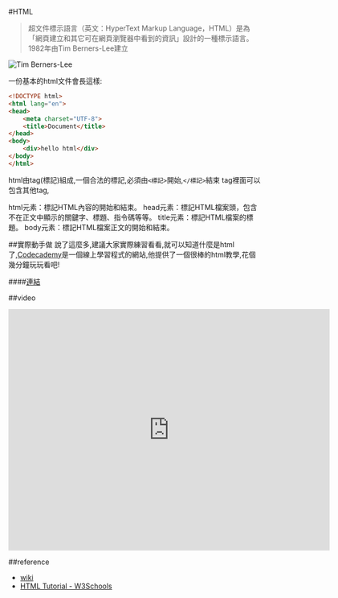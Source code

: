 #HTML
>超文件標示語言（英文：HyperText Markup Language，HTML）是為「網頁建立和其它可在網頁瀏覽器中看到的資訊」設計的一種標示語言。
1982年由Tim Berners-Lee建立

![Tim Berners-Lee](http://www.w3.org/Press/Stock/Berners-Lee/2001-europaeum-eighth.jpg)

一份基本的html文件會長這樣:
```html
<!DOCTYPE html>
<html lang="en">
<head>
	<meta charset="UTF-8">
	<title>Document</title>
</head>
<body>
	<div>hello html</div>
</body>
</html>
```
html由tag(標記)組成,一個合法的標記,必須由`<標記>`開始,`</標記>`結束
tag裡面可以包含其他tag,

html元素：標記HTML內容的開始和結束。
head元素：標記HTML檔案頭，包含不在正文中顯示的關鍵字、標題、指令碼等等。
title元素：標記HTML檔案的標題。
body元素：標記HTML檔案正文的開始和結束。

##實際動手做
說了這麼多,建議大家實際練習看看,就可以知道什麼是html了,[Codecademy](http://www.codecademy.com/)是一個線上學習程式的網站,他提供了一個很棒的html教學,花個幾分鐘玩玩看吧!

####[連結](http://www.codecademy.com/en/tracks/web)

##video
<iframe width="640" height="480" src="https://www.youtube.com/embed/69uoNoaS3Ig" frameborder="0" allowfullscreen></iframe>

##reference
* [wiki](http://zh.wikipedia.org/wiki/HTML)
* [HTML Tutorial - W3Schools](http://www.w3schools.com/html/)
